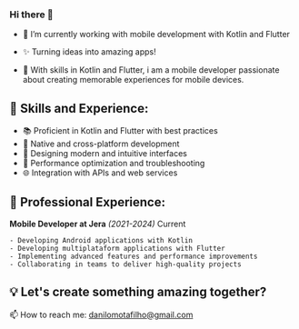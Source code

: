 ### Hi there 👋

- 🔭 I’m currently working with mobile development with Kotlin and Flutter

- ✨ Turning ideas into amazing apps!
- 🌟 With skills in Kotlin and Flutter, i am a mobile developer passionate about creating memorable experiences for mobile devices.

## 💪 Skills and Experience:
- 📚 Proficient in Kotlin and Flutter with best practices
- 🔨 Native and cross-platform development
- 🎨 Designing modern and intuitive interfaces
- 🔧 Performance optimization and troubleshooting
- 🌐 Integration with APIs and web services

## 🏢 Professional Experience:

 **Mobile Developer at Jera** _(2021-2024)_ Current
 
    - Developing Android applications with Kotlin
    - Developing multiplataform applications with Flutter
    - Implementing advanced features and performance improvements
    - Collaborating in teams to deliver high-quality projects

## 💡 Let's create something amazing together?
 📫 How to reach me: danilomotafilho@gmail.com
